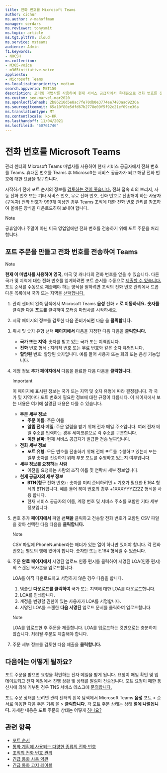 ```yaml
---
title: 전화 번호를 Microsoft Teams
author: cichur
ms.author: v-mahoffman
manager: serdars
ms.reviewer: tonysmit
ms.topic: article
ms.tgt.pltfrm: cloud
ms.service: msteams
audience: Admin
f1.keywords:
- NOCSH
ms.collection:
- M365-voice
- m365initiative-voice
appliesto:
- Microsoft Teams
ms.localizationpriority: medium
search.appverid: MET150
description: 포터링 마법사를 사용하여 현재 서비스 공급자에서 휴대폰으로 전화 번호를 전송하는 Microsoft Teams.
ms.custom: seo-marvel-mar2020
ms.openlocfilehash: 2b86210d5e8ac7fe70db0e3774ee7483aad9236a
ms.sourcegitcommit: 65a10f80e5dfd67b2778e09f5f92c21ef09ce36a
ms.translationtype: MT
ms.contentlocale: ko-KR
ms.lasthandoff: 11/04/2021
ms.locfileid: "60761746"
---
```

# <a name="transfer-phone-numbers-to-microsoft-teams"></a>전화 번호를 Microsoft Teams

관리 센터의 Microsoft Teams 마법사를 사용하여 현재 서비스 공급자에서 전화 번호를 Teams. 휴대폰 번호를 Teams 후 Microsoft는 서비스 공급자가 되고 해당 전화 번호에 대한 요금을 청구합니다.

시작하기 전에 포트 순서의 정보를 [검토하는 것이 좋습니다.](port-order-overview.md) 전화 접속 회의 브리지, 자동 전화 번호 또는 기타 서비스 번호, 무료 전화 번호, 전화 번호로 전송해야 하는 사용자(구독자) 전화 번호가 999개 [](../manage-phone-numbers-for-your-organization/manage-phone-numbers-for-your-organization.md) 이상인 경우 Teams 조직에 대한 전화 번호 관리를 참조하여 올바른 양식을 다운로드하여 보내야 합니다.

  > [!NOTE]
  > 공휴일이나 주말이 아닌 미국 영업일에만 전화 번호를 전송하기 위해 포트 주문을 처리합니다.

## <a name="create-a-port-order-and-transfer-your-phone-numbers-to-teams"></a>포트 주문을 만들고 전화 번호를 전송하여 Teams

> [!NOTE]
> **현재 이 마법사를 사용하여 영국,** 미국 및 캐나다의 전화 번호를 얻을 수 있습니다. 다른 국가 및 지역에 대한 전화 번호를 얻게하려면 포트 순서를 수동으로 [제출할 수 있습니다.](manually-submit-port-order.md) 포트 순서를 수동으로 제출해야 하는 양식을 얻하려면 조직의 전화 번호 관리에서 드롭다운 목록에서 국가 또는 지역을 [선택합니다.](../manage-phone-numbers-for-your-organization/manage-phone-numbers-for-your-organization.md)

1. 관리 센터의 왼쪽 탐색에서 Microsoft Teams **음성** 전화  >  **로 이동하세요.** **숫자를** 클릭한 다음 **포트를** 클릭하여 포터링 마법사를 시작하세요.
2. 시작 페이지의 정보를  검토한 다음 준비가되면 다음 을 **클릭합니다.**
3. 위치 및 숫자 유형 선택 **페이지에서** 다음을 지정한 다음 다음을 **클릭합니다.**

    - **국가 또는 지역**: 숫자를 받고 있는 국가 또는 지역입니다.
    - **전화** 번호 형식 : 지리적 번호 또는 무료 번호와 같은 숫자 유형입니다.
    - **할당된** 번호: 할당된 숫자입니다. 예를 들어 사용자 또는 회의 또는 음성 기능입니다.

4. 계정 정보 **추가 페이지에서** 다음을 완료한 다음 다음을 **클릭합니다.**

    > [!IMPORTANT]
    > 이 페이지에 표시된 정보는 국가 또는 지역 및 숫자 유형에 따라 결정됩니다. 각 국가 및 지역마다 포트 번호에 필요한 정보에 대한 규정이 다릅니다. 이 페이지에서 보는 내용은 여기에 설명된 내용은 다를 수 있습니다.

    - **주문 세부 정보:** 
        - **주문 이름**: 주문 이름
        - **알림 전자 메일**: 주문 알림을 받기 위해 전자 메일 주소입니다. 여러 전자 메일 주소를 입력하는 경우 세미코론으로 각 주소를 구분합니다.
        - **이전 날짜**: 현재 서비스 공급자가 발급한 전송 날짜입니다.
    - **전화 세부 정보**
        - **포트 유형**: 모든 번호를 전송하기 위해 전체 포트를 수행하고 있는지 또는 일부 숫자를 전송하기 위해 부분 포트를 수행하고 있는지 여부입니다.
    - **세부 정보를 요청하는 사람**  
        - 이전을 요청하는 사람의 조직 이름 및 연락처 세부 정보입니다.
    - **현재 공급자의 세부 정보**
        - **BTN(청구** 전화 번호) : 숫자를 미리 준비하려면 + 기호가 필요한 E.164 형식의 BTN입니다. 예를 들어 북미 번호의 경우 +1XXXYYYZZZZ 형식을 사용 합니다.
        - 현재 서비스 공급자의 이름, 계정 번호 및 서비스 주소를 포함한 기타 세부 정보입니다.
            
5. 번호 추가 **페이지에서** 파일 **선택을** 클릭하고 전송할 전화 번호가 포함된 CSV 파일을 찾아 선택한 다음 다음을 **클릭합니다.**  

    > [!NOTE]
    > CSV 파일에 PhoneNumber라는 헤더가 있는 열이 하나만 있어야 합니다. 각 전화 번호는 별도의 행에 있어야 합니다. 숫자만 또는 E.164 형식일 수 있습니다.

6. 주문 **완료** **페이지에서** 서명된 업로드 인증 편지를 클릭하여 서명된 LOA(인증 편지)의 스캔된 복사본을 업로드합니다.

    LOA를 아직 다운로드하고 서명하지 않은 경우 다음을 합니다.
    
    1. 템플릿 **다운로드를 클릭하여** 국가 또는 지역에 대한 LOA를 다운로드합니다. 
    2. LOA를 인쇄합니다.
    3. 계정을 변경할 권한이 있는 사용자가 LOA를 서명합니다.
    4. 서명된 LOA를 스캔한 **다음 서명된** 업로드 문서를 클릭하여 업로드합니다.

    > [!NOTE]
    > LOA를 업로드한 후 주문을 제출합니다. LOA를 업로드하는 것만으로는 충분하지 않습니다. 처리될 주문도 제출해야 합니다.

7. 주문 세부 정보를 검토한 다음 제출을 **클릭합니다.**


## <a name="what-happens-next"></a>다음에는 어떻게 될까요?

포트 주문을 받으면 요청을 확인하는 전자 메일을 받게 됩니다. 요청이 매일 확인 및 업데이트되고 전자 메일에서 진행 상황 및 상태를 알림이 전송됩니다. 포트 요청이 패한 통신사에 의해 거부된 경우 TNS 서비스 데스크에 [문의합니다.](../manage-phone-numbers-for-your-organization/contact-tns-service-desk.md)

포트 주문 상태를 보려면 관리 센터의 왼쪽 탐색에서 Microsoft Teams **음성** 포트 > 순서로 이동한 다음 주문 기록 을  >   **클릭합니다.** 각 포트 주문 상태는 상태 **열에 나열됩니다.** 자세한 내용은 포트 주문의 상태는 어떻게 [하나요?](port-order-status.md)

## <a name="related-topics"></a>관련 항목

- [포트 순서](port-order-overview.md)
- [통화 계획에 사용되는 다양한 종류의 전화 번호](../different-kinds-of-phone-numbers-used-for-calling-plans.md)
- [조직의 전화 번호 관리](../manage-phone-numbers-for-your-organization/manage-phone-numbers-for-your-organization.md)
- [긴급 통화 사용 약관](../emergency-calling-terms-and-conditions.md)
- [긴급 통화 고지 레이블](https://github.com/MicrosoftDocs/OfficeDocs-SkypeForBusiness/blob/live/Teams/downloads/emergency-calling/emergency-calling-label-(en-us)-(v.1.0).zip?raw=true)
